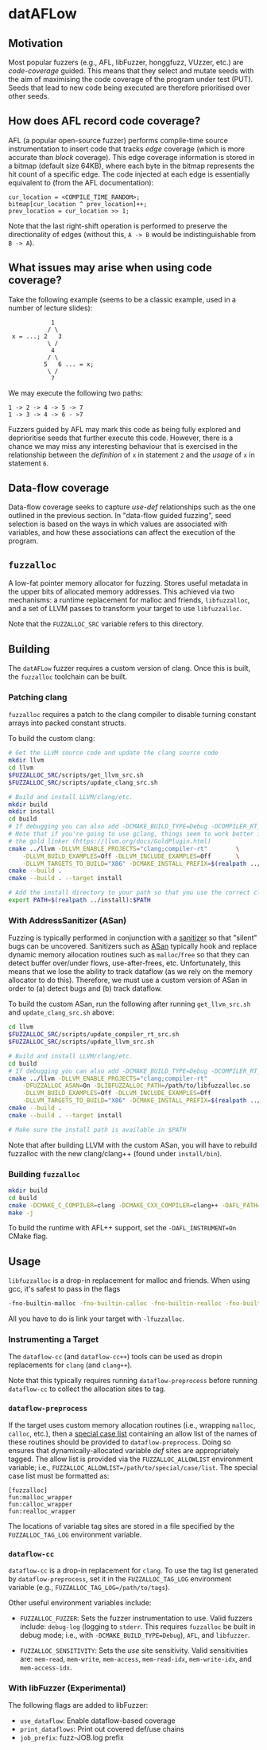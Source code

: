 # datAFLow

## Motivation

Most popular fuzzers (e.g., AFL, libFuzzer, honggfuzz, VUzzer, etc.) are
_code-coverage_ guided. This means that they select and mutate seeds with the
aim of maximising the code coverage of the program under test (PUT). Seeds that
lead to new code being executed are therefore prioritised over other seeds.

## How does AFL record code coverage?

AFL (a popular open-source fuzzer) performs compile-time source instrumentation
to insert code that tracks _edge_ coverage (which is more accurate than _block_
coverage). This edge coverage information is stored in a bitmap (default size
64KB), where each byte in the bitmap represents the hit count of a specific
edge. The code injected at each edge is essentially equivalent to (from the
AFL documentation):

```
cur_location = <COMPILE_TIME_RANDOM>;
bitmap[cur_location ^ prev_location]++;
prev_location = cur_location >> 1;
```

Note that the last right-shift operation is performed to preserve the
directionality of edges (without this, `A -> B` would be indistinguishable from
`B -> A`).

## What issues may arise when using code coverage?

Take the following example (seems to be a classic example, used in a number of
lecture slides):

```
            1
           / \
 x = ...; 2   3
           \ /
            4
           / \
          5   6 ... = x;
           \ /
            7
```

We may execute the following two paths:

```
1 -> 2 -> 4 -> 5 -> 7
1 -> 3 -> 4 -> 6 - >7
```

Fuzzers guided by AFL may mark this code as being fully explored and
deprioritise seeds that further execute this code. However, there is a chance
we may miss any interesting behaviour that is exercised in the relationship
between the _definition_ of `x` in statement `2` and the _usage_ of `x` in
statement `6`.

## Data-flow coverage

Data-flow coverage seeks to capture _use-def_ relationships such as the one
outlined in the previous section. In "data-flow guided fuzzing", seed selection
is based on the ways in which values are associated with variables, and how
these associations can affect the execution of the program.

## `fuzzalloc`

A low-fat pointer memory allocator for fuzzing. Stores useful metadata in the
upper bits of allocated memory addresses. This achieved via two mechanisms: a
runtime replacement for malloc and friends, `libfuzzalloc`, and a set of LLVM
passes to transform your target to use `libfuzzalloc`.

Note that the `FUZZALLOC_SRC` variable refers to this directory.

## Building

The `datAFLow` fuzzer requires a custom version of clang. Once this is built,
the `fuzzalloc` toolchain can be built.

### Patching clang

`fuzzalloc` requires a patch to the clang compiler to disable turning constant
arrays into packed constant structs.

To build the custom clang:

```bash
# Get the LLVM source code and update the clang source code
mkdir llvm
cd llvm
$FUZZALLOC_SRC/scripts/get_llvm_src.sh
$FUZZALLOC_SRC/scripts/update_clang_src.sh

# Build and install LLVM/clang/etc.
mkdir build
mkdir install
cd build
# If debugging you can also add -DCMAKE_BUILD_TYPE=Debug -DCOMPILER_RT_DEBUG=On
# Note that if you're going to use gclang, things seem to work better if you use
# the gold linker (https://llvm.org/docs/GoldPlugin.html)
cmake ../llvm -DLLVM_ENABLE_PROJECTS="clang;compiler-rt"        \
    -DLLVM_BUILD_EXAMPLES=Off -DLLVM_INCLUDE_EXAMPLES=Off       \
    -DLLVM_TARGETS_TO_BUILD="X86" -DCMAKE_INSTALL_PREFIX=$(realpath ../install)
cmake --build .
cmake --build . --target install

# Add the install directory to your path so that you use the correct clang
export PATH=$(realpath ../install):$PATH
```

### With AddressSanitizer (ASan)

Fuzzing is typically performed in conjunction with a
[sanitizer](https://github.com/google/sanitizers/wiki) so that "silent" bugs can
be uncovered. Sanitizers such as
[ASan](https://github.com/google/sanitizers/wiki/AddressSanitizer) typically
hook and replace dynamic memory allocation routines such as `malloc`/`free` so
that they can detect buffer over/under flows, use-after-frees, etc.
Unfortunately, this means that we lose the ability to track dataflow (as we
rely on the memory allocator to do this). Therefore, we must use a custom
version of ASan in order to (a) detect bugs and (b) track dataflow.

To build the custom ASan, run the following after running `get_llvm_src.sh` and
`update_clang_src.sh` above:

```bash
cd llvm
$FUZZALLOC_SRC/scripts/update_compiler_rt_src.sh
$FUZZALLOC_SRC/scripts/update_llvm_src.sh

# Build and install LLVM/clang/etc.
cd build
# If debugging you can also add -DCMAKE_BUILD_TYPE=Debug -DCOMPILER_RT_DEBUG=On
cmake ../llvm -DLLVM_ENABLE_PROJECTS="clang;compiler-rt"                \
    -DFUZZALLOC_ASAN=On -DLIBFUZZALLOC_PATH=/path/to/libfuzzalloc.so    \
    -DLLVM_BUILD_EXAMPLES=Off -DLLVM_INCLUDE_EXAMPLES=Off               \
    -DLLVM_TARGETS_TO_BUILD="X86" -DCMAKE_INSTALL_PREFIX=$(realpath ../install)
cmake --build .
cmake --build . --target install

# Make sure the install path is available in $PATH
```

Note that after building LLVM with the custom ASan, you will have to rebuild
fuzzalloc with the new clang/clang++ (found under `install/bin`).

### Building `fuzzalloc`

```bash
mkdir build
cd build
cmake -DCMAKE_C_COMPILER=clang -DCMAKE_CXX_COMPILER=clang++ -DAFL_PATH=/path/to./afl/source $FUZZALLOC_SRC
make -j
```

To build the runtime with AFL++ support, set the `-DAFL_INSTRUMENT=On` CMake
flag.

## Usage

`libfuzzalloc` is a drop-in replacement for malloc and friends. When using
gcc, it's safest to pass in the flags

```bash
-fno-builtin-malloc -fno-builtin-calloc -fno-builtin-realloc -fno-builtin-free
```

All you have to do is link your target with `-lfuzzalloc`.

### Instrumenting a Target

The `dataflow-cc` (and `dataflow-cc++`) tools can be used as dropin replacements
for `clang` (and `clang++`).

Note that this typically requires running `dataflow-preprocess` before running
`dataflow-cc` to collect the allocation sites to tag.

### `dataflow-preprocess`

If the target uses custom memory allocation routines (i.e., wrapping `malloc`,
`calloc`, etc.), then a [special case list](https://clang.llvm.org/docs/SanitizerSpecialCaseList.html)
containing an allow list of the names of these routines should be provided to
`dataflow-preprocess`. Doing so ensures that dynamically-allocated variable
_def_ sites are appropriately tagged. The allow list is provided via
the `FUZZALLOC_ALLOWLIST` environment variable; i.e.,
`FUZZALLOC_ALLOWLIST=/path/to/special/case/list`. The special case list must be
formatted as:

```
[fuzzalloc]
fun:malloc_wrapper
fun:calloc_wrapper
fun:realloc_wrapper
```

The locations of variable tag sites are stored in a file specified by the
`FUZZALLOC_TAG_LOG` environment variable.

### `dataflow-cc`

`dataflow-cc` is a drop-in replacement for `clang`. To use the tag list
generated by `dataflow-preprocess`, set it in the `FUZZALLOC_TAG_LOG`
environment variable (e.g., `FUZZALLOC_TAG_LOG=/path/to/tags`).

Other useful environment variables include:

* `FUZZALLOC_FUZZER`: Sets the fuzzer instrumentation to use. Valid fuzzers
include: `debug-log` (logging to `stderr`. This requires `fuzzalloc` be built
in debug mode; i.e., with `-DCMAKE_BUILD_TYPE=Debug`), `AFL`, and `libfuzzer`.

* `FUZZALLOC_SENSITIVITY`: Sets the _use_ site sensitivity. Valid sensitivities
are: `mem-read`, `mem-write`, `mem-access`, `mem-read-idx`, `mem-write-idx`,
and `mem-access-idx`.

### With libFuzzer (Experimental)

The following flags are added to libFuzzer:

* `use_dataflow`: Enable dataflow-based coverage
* `print_dataflows`: Print out covered def/use chains
* `job_prefix`: fuzz-JOB.log prefix
